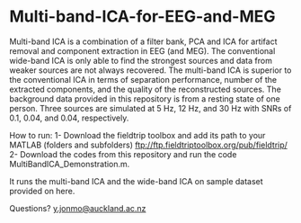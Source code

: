# Multi-band-ICA-for-EEG-and-MEG
Multi-band ICA is a combination of a filter bank, PCA and ICA for artifact removal and component extraction in EEG (and MEG).
The conventional wide-band ICA is only able to find the strongest sources and data from weaker sources are not always recovered. The multi-band ICA is superior to the conventional ICA in terms of separation performance, number of the extracted components, and the quality of the reconstructed sources. 
The background data provided in this repository is from a resting state of one person. Three sources are simulated at 5 Hz, 12 Hz, and 30 Hz with SNRs of 0.1, 0.04, and 0.04, respectively.

How to run:
1- Download the fieldtrip toolbox and add its path to your MATLAB (folders and subfolders)
ftp://ftp.fieldtriptoolbox.org/pub/fieldtrip/
2- Download the codes from this repository and run the code MultiBandICA_Demonstration.m.

It runs the multi-band ICA and the wide-band ICA on sample dataset provided on here. 

Questions?
 y.jonmo@auckland.ac.nz
